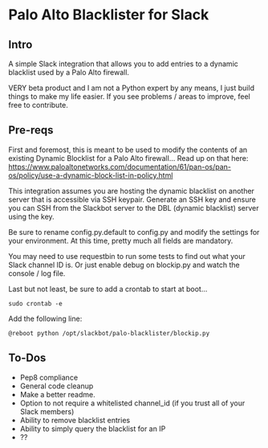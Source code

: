 # Palo Alto Blacklister for Slack

## Intro
A simple Slack integration that allows you to add entries to a dynamic blacklist used by a Palo Alto firewall.

VERY beta product and I am not a Python expert by any means, I just build things to make my life easier. If you see problems / areas to improve, feel free to contribute.


## Pre-reqs
First and foremost, this is meant to be used to modify the contents of an existing Dynamic Blocklist for a Palo Alto firewall...
Read up on that here: https://www.paloaltonetworks.com/documentation/61/pan-os/pan-os/policy/use-a-dynamic-block-list-in-policy.html

This integration assumes you are hosting the dynamic blacklist on another server that is accessible via SSH keypair.
Generate an SSH key and ensure you can SSH from the Slackbot server to the DBL (dynamic blacklist) server using the key.

Be sure to rename config.py.default to config.py and modify the settings for your environment. At this time, pretty much all fields are mandatory.

You may need to use requestbin to run some tests to find out what your Slack channel ID is. Or just enable debug on blockip.py and watch the console / log file.

Last but not least, be sure to add a crontab to start at boot...

`sudo crontab -e`

Add the following line:

`@reboot python /opt/slackbot/palo-blacklister/blockip.py`

## To-Dos
- Pep8 compliance
- General code cleanup
- Make a better readme.
- Option to not require a whitelisted channel_id (if you trust all of your Slack members)
- Ability to remove blacklist entries
- Ability to simply query the blacklist for an IP
- ??
